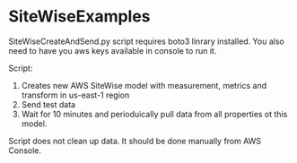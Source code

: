 # SiteWiseExamples

SiteWiseCreateAndSend.py script requires boto3 linrary installed.
You also need to have you aws keys available in console to run it.

Script:
1. Creates new AWS SiteWise model with measurement, metrics and transform in us-east-1 region
2. Send test data
3. Wait for 10 minutes and perioduically pull data from all properties ot this model.

Script does not clean up data. It should be done manually from AWS Console.
